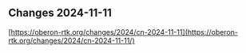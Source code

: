 ## Changes 2024-11-11

[https://oberon-rtk.org/changes/2024/cn-2024-11-11](https://oberon-rtk.org/changes/2024/cn-2024-11-11/)
